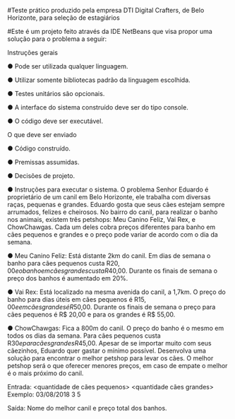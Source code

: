 #Teste prático produzido pela empresa DTI Digital Crafters, de Belo Horizonte, para seleção de estagiários

#Este é um projeto feito através da IDE NetBeans que visa propor uma solução para o problema a seguir:

Instruções gerais

● Pode ser utilizada qualquer linguagem.

● Utilizar somente bibliotecas padrão da linguagem escolhida.

● Testes unitários são opcionais.

● A interface do sistema construído deve ser do tipo console.

● O código deve ser executável.

O que deve ser enviado

● Código construído.

● Premissas assumidas.

● Decisões de projeto.

● Instruções para executar o sistema.
O problema
Senhor Eduardo é proprietário de um canil em Belo Horizonte, ele trabalha com diversas
raças, pequenas e grandes. Eduardo gosta que seus cães estejam sempre arrumados,
felizes e cheirosos.
No bairro do canil, para realizar o banho nos animais, existem três petshops: Meu Canino
Feliz, Vai Rex, e ChowChawgas. Cada um deles cobra preços diferentes para banho em
cães pequenos e grandes e o preço pode variar de acordo com o dia da semana.

● Meu Canino Feliz: Está distante 2km do canil. Em dias de semana o banho para
cães pequenos custa R$20,00 e o banho em cães grandes custa R$40,00. Durante
os finais de semana o preço dos banhos é aumentado em 20%.

● Vai Rex: Está localizado na mesma avenida do canil, a 1,7km. O preço do banho
para dias úteis em cães pequenos é R$15,00 e em cães grandes é R$50,00.
Durante os finais de semana o preço para cães pequenos é R$ 20,00 e para os
grandes é R$ 55,00.

● ChowChawgas: Fica a 800m do canil. O preço do banho é o mesmo em todos os
dias da semana. Para cães pequenos custa R$30 e para cães grandes R$45,00.
Apesar de se importar muito com seus cãezinhos, Eduardo quer gastar o mínimo possível.
Desenvolva uma solução para encontrar o melhor petshop para levar os cães. O melhor
petshop será o que oferecer menores preços, em caso de empate o melhor é o mais
próximo do canil.

Entrada:
<data> <quantidade de cães pequenos> <quantidade cães grandes>
Exemplo: 03/08/2018 3 5

Saída:
Nome do melhor canil e preço total dos banhos.
